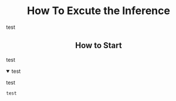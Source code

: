 # <div align="center">How To Excute the Inference</div>

test

## <div align="center">How to Start</div>

test

<details open>
<summary>test</summary>

test

```shell
test
```

</details>